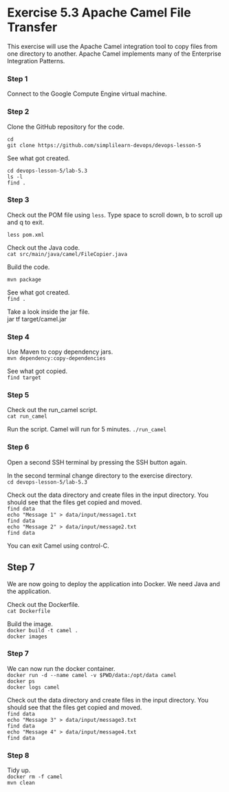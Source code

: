 # Exercise 5.3 Apache Camel File Transfer

This exercise will use the Apache Camel integration tool to copy files
from one directory to another. Apache Camel implements many of the
Enterprise Integration Patterns.

### Step 1

Connect to the Google Compute Engine virtual machine.

### Step 2

Clone the GitHub repository for the code.

`cd`  
`git clone https://github.com/simplilearn-devops/devops-lesson-5`  

See what got created.

`cd devops-lesson-5/lab-5.3`  
`ls -l `  
`find .`  

### Step 3

Check out the POM file using `less`. Type space to scroll down, b to scroll up and q to exit.

`less pom.xml`  

Check out the Java code.  
`cat src/main/java/camel/FileCopier.java`  

Build the code.

`mvn package`  

See what got created.  
`find .`  

Take a look inside the jar file.  
jar tf target/camel.jar

### Step 4

Use Maven to copy dependency jars.  
`mvn dependency:copy-dependencies`  

See what got copied.  
`find target`  

### Step 5

Check out the run_camel script.  
`cat run_camel`  

Run the script. Camel will run for 5 minutes.
`./run_camel`  

### Step 6

Open a second SSH terminal by pressing the SSH button again.

In the second terminal change directory to the exercise directory.  
`cd devops-lesson-5/lab-5.3`  

Check out the data directory and create files in the input directory. You
should see that the files get copied and moved.  
`find data`  
`echo "Message 1" > data/input/message1.txt`  
`find data`  
`echo "Message 2" > data/input/message2.txt`  
`find data`  

You can exit Camel using control-C.

## Step 7

We are now going to deploy the application into Docker. We need Java and the
application.

Check out the Dockerfile.  
`cat Dockerfile`  

Build the image.  
`docker build -t camel .`  
`docker images`  

### Step 7

We can now run the docker container.  
`docker run -d --name camel -v $PWD/data:/opt/data camel`  
`docker ps`  
`docker logs camel`  

Check out the data directory and create files in the input directory. You
should see that the files get copied and moved.  
`find data`  
`echo "Message 3" > data/input/message3.txt`  
`find data`  
`echo "Message 4" > data/input/message4.txt`  
`find data`  

### Step 8

Tidy up.  
`docker rm -f camel`  
`mvn clean`  


